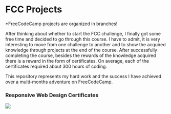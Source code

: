 # FCC Projects

*FreeCodeCamp projects are organized in branches! <br />

After thinking about whether to start the FCC challenge, I finally got some free time and decided to go through this course. I have to admit, it is very interesting to move from one challenge to another and to show the acquired knowledge through projects at the end of the course. After successfully completing the course, besides the rewards of the knowledge acquired there is a reward in the form of certificates. On average, each of the certificates required about 300 hours of coding. <br /> 

This repository represents my hard work and the success I have achieved over a multi-months adventure on FreeCodeCamp. <br/>

### Responsive Web Design Certificates <br/>

<img src="https://res.cloudinary.com/dvpigocv1/image/upload/v1590932696/GitHub/rwd.png"/>


